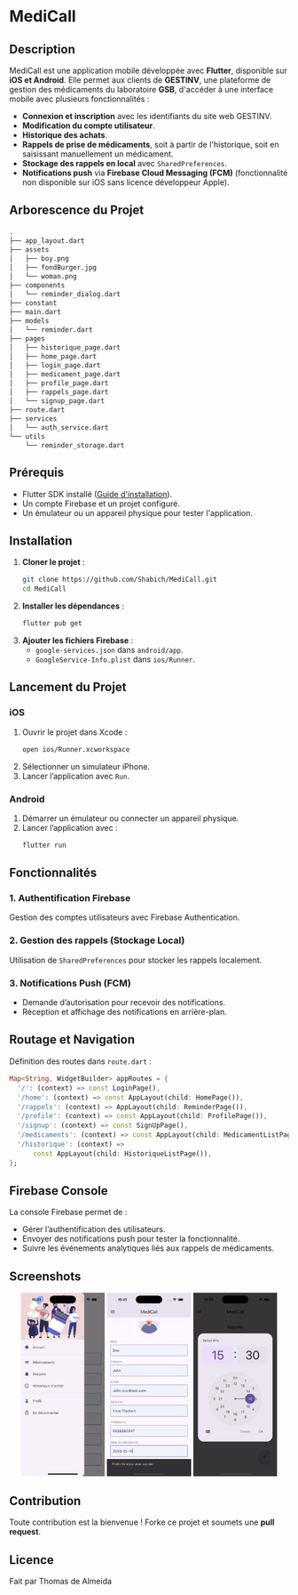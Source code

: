 # MediCall

## Description
MediCall est une application mobile développée avec **Flutter**, disponible sur **iOS et Android**. Elle permet aux clients de **GESTINV**, une plateforme de gestion des médicaments du laboratoire **GSB**, d'accéder à une interface mobile avec plusieurs fonctionnalités :

- **Connexion et inscription** avec les identifiants du site web GESTINV.
- **Modification du compte utilisateur**.
- **Historique des achats**.
- **Rappels de prise de médicaments**, soit à partir de l'historique, soit en saisissant manuellement un médicament.
- **Stockage des rappels en local** avec `SharedPreferences`.
- **Notifications push** via **Firebase Cloud Messaging (FCM)** (fonctionnalité non disponible sur iOS sans licence développeur Apple).

## Arborescence du Projet
```
.
├── app_layout.dart
├── assets
│   ├── boy.png
│   ├── fondBurger.jpg
│   └── woman.png
├── components
│   └── reminder_dialog.dart
├── constant
├── main.dart
├── models
│   └── reminder.dart
├── pages
│   ├── historique_page.dart
│   ├── home_page.dart
│   ├── login_page.dart
│   ├── medicament_page.dart
│   ├── profile_page.dart
│   ├── rappels_page.dart
│   └── signup_page.dart
├── route.dart
├── services
│   └── auth_service.dart
└── utils
    └── reminder_storage.dart
```

## Prérequis
- Flutter SDK installé ([Guide d'installation](https://flutter.dev/docs/get-started/install)).
- Un compte Firebase et un projet configuré.
- Un émulateur ou un appareil physique pour tester l'application.

## Installation
1. **Cloner le projet** :
   ```sh
   git clone https://github.com/Shabich/MediCall.git
   cd MediCall
   ```
2. **Installer les dépendances** :
   ```sh
   flutter pub get
   ```
3. **Ajouter les fichiers Firebase** :
   - `google-services.json` dans `android/app`.
   - `GoogleService-Info.plist` dans `ios/Runner`.

## Lancement du Projet
### iOS
1. Ouvrir le projet dans Xcode :
   ```sh
   open ios/Runner.xcworkspace
   ```
2. Sélectionner un simulateur iPhone.
3. Lancer l’application avec `Run`.

### Android
1. Démarrer un émulateur ou connecter un appareil physique.
2. Lancer l’application avec :
   ```sh
   flutter run
   ```

## Fonctionnalités
### 1. Authentification Firebase
Gestion des comptes utilisateurs avec Firebase Authentication.

### 2. Gestion des rappels (Stockage Local)
Utilisation de `SharedPreferences` pour stocker les rappels localement.

### 3. Notifications Push (FCM)
- Demande d’autorisation pour recevoir des notifications.
- Réception et affichage des notifications en arrière-plan.

## Routage et Navigation
Définition des routes dans `route.dart` :
```dart
Map<String, WidgetBuilder> appRoutes = {
  '/': (context) => const LoginPage(),
  '/home': (context) => const AppLayout(child: HomePage()),
  '/rappels': (context) => AppLayout(child: ReminderPage()), 
  '/profile': (context) => const AppLayout(child: ProfilePage()),
  '/signup': (context) => const SignUpPage(),
  '/medicaments': (context) => const AppLayout(child: MedicamentListPage()),
  '/historique': (context) =>
      const AppLayout(child: HistoriqueListPage()),
};
```

## Firebase Console
La console Firebase permet de :
- Gérer l’authentification des utilisateurs.
- Envoyer des notifications push pour tester la fonctionnalité.
- Suivre les événements analytiques liés aux rappels de médicaments.

## Screenshots
<p align="center">
  <img src="lib/assets/readme3.png" width="30%" alt="Écran du menu">
  <img src="lib/assets/readme2.png" width="30%" alt="Écran du profil">
  <img src="lib/assets/readme1.png" width="30%" alt="Écran des rappels">
</p>

## Contribution
Toute contribution est la bienvenue ! Forke ce projet et soumets une **pull request**.

## Licence
Fait par Thomas de Almeida

